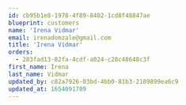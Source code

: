 ```yaml
---
id: cb95b1e8-1978-4f89-8402-1cd8f48847ae
blueprint: customers
name: 'Irena Vidmar'
email: irenadomzale@gmail.com
title: 'Irena Vidmar'
orders:
  - 283fad13-82fa-4cdf-a024-c28c48648c3f
first_name: Irena
last_name: Vidmar
updated_by: c82a7926-03bd-4bb0-81b3-2109899ea6c9
updated_at: 1654091789
---
```

